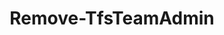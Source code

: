 ﻿---
title: Remove-TfsTeamAdmin
breadcrumbs: [ "Team", "TeamAdmin" ]
parent: "Team.TeamAdmin"
description: "Removes an administrator from a team."
remarks: 
parameterSets: 
  "_All_": [ Admin, Collection, Project, Team ] 
  "__AllParameterSets":  
    Admin: 
      type: "object"  
      position: "0"  
    Team: 
      type: "object"  
      position: "1"  
    Collection: 
      type: "object"  
    Project: 
      type: "object" 
parameters: 
  - name: "Admin" 
    description: "Specifies the administrator to remove from the team." 
    globbing: false 
    pipelineInput: "true (ByValue)" 
    position: 0 
    type: "object" 
  - name: "Team" 
    description: "Specifies the name of the Team, its ID (a GUID), or a Microsoft.TeamFoundation.Core.WebApi.WebApiTeam object to connect to. When omitted, it defaults to the connection set by Connect-TfsTeam (if any). For more details, see the Get-TfsTeam cmdlet." 
    globbing: false 
    position: 1 
    type: "object" 
  - name: "Project" 
    description: "Specifies the name of the Team Project, its ID (a GUID), or a Microsoft.TeamFoundation.Core.WebApi.TeamProject object to connect to. When omitted, it defaults to the connection set by Connect-TfsTeamProject (if any). For more details, see the Get-TfsTeamProject cmdlet." 
    globbing: false 
    type: "object" 
  - name: "Collection" 
    description: "Specifies the URL to the Team Project Collection or Azure DevOps Organization to connect to, a TfsTeamProjectCollection object (Windows PowerShell only), or a VssConnection object. You can also connect to an Azure DevOps Services organizations by simply providing its name instead of the full URL. For more details, see the Get-TfsTeamProjectCollection cmdlet. When omitted, it defaults to the connection set by Connect-TfsTeamProjectCollection (if any)." 
    globbing: false 
    type: "object"
inputs: 
  - type: "System.Object" 
    description: "Specifies the administrator to remove from the team."
outputs: 
  - type: "TfsCmdlets.HttpClient.TeamAdmins" 
    description: 
notes: 
relatedLinks: 
  - text: "Online Version:" 
    uri: "https://tfscmdlets.dev/Cmdlets/Team/TeamAdmin/Remove-TfsTeamAdmin"
aliases: 
examples: 
---
